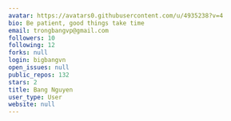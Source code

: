 ```yaml
---
avatar: https://avatars0.githubusercontent.com/u/4935238?v=4
bio: Be patient, good things take time
email: trongbangvp@gmail.com
followers: 10
following: 12
forks: null
login: bigbangvn
open_issues: null
public_repos: 132
stars: 2
title: Bang Nguyen
user_type: User
website: null
---
```

